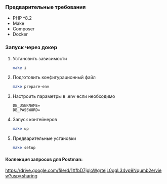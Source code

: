 ### Предварительные требования

* PHP ^8.2
* Make
* Composer
* Docker

### Запуск через докер

1. Установить зависимости
    ```sh
    make i
    ```

2. Подготовить конфигурационный файл
     ```sh
    make prepare-env
    ```

3. Настроить параметры в .env если необходимо
    ```dotenv
    DB_USERNAME=
    DB_PASSWORD=
    ```

4. Запуск контейнеров
    ```sh
    make up
    ```

5. Предварительные установки
    ```sh
    make setup
    ```

#### Коллекция запросов для Postman:
https://drive.google.com/file/d/1XfbD7jgloWgrtejL0ggL34vp9Nqumb2e/view?usp=sharing

